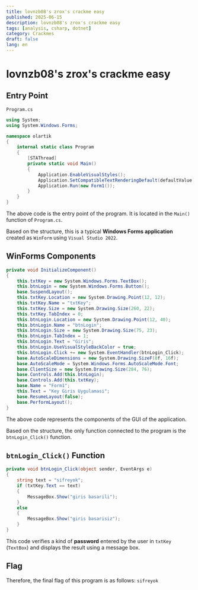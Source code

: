 ```yaml
---
title: lovnzb08's zrox's crackme easy
published: 2025-06-15
description: lovnzb08's zrox's crackme easy
tags: [analysis, csharp, dotnet]
category: Crackmes
draft: false
lang: en
---
```


# lovnzb08's zrox's crackme easy

## Entry Point
`Program.cs`
```csharp
using System;
using System.Windows.Forms;

namespace olartik
{
	internal static class Program
	{
		[STAThread]
		private static void Main()
		{
			Application.EnableVisualStyles();
			Application.SetCompatibleTextRenderingDefault(defaultValue: false);
			Application.Run(new Form1());
		}
	}
}
```

The above code is the entry point of the program. It is located in the `Main()` function of `Program.cs`.

Based on the structure, this is a typical **Windows Forms application** created as `WinForm` using `Visual Studio 2022`.

## WinForms Components
```csharp
private void InitializeComponent()
{
    this.txtKey = new System.Windows.Forms.TextBox();
    this.btnLogin = new System.Windows.Forms.Button();
    base.SuspendLayout();
    this.txtKey.Location = new System.Drawing.Point(12, 12);
    this.txtKey.Name = "txtKey";
    this.txtKey.Size = new System.Drawing.Size(260, 22);
    this.txtKey.TabIndex = 0;
    this.btnLogin.Location = new System.Drawing.Point(12, 40);
    this.btnLogin.Name = "btnLogin";
    this.btnLogin.Size = new System.Drawing.Size(75, 23);
    this.btnLogin.TabIndex = 1;
    this.btnLogin.Text = "Giris";
    this.btnLogin.UseVisualStyleBackColor = true;
    this.btnLogin.Click += new System.EventHandler(btnLogin_Click);
    base.AutoScaleDimensions = new System.Drawing.SizeF(8f, 16f);
    base.AutoScaleMode = System.Windows.Forms.AutoScaleMode.Font;
    base.ClientSize = new System.Drawing.Size(284, 76);
    base.Controls.Add(this.btnLogin);
    base.Controls.Add(this.txtKey);
    base.Name = "Form1";
    this.Text = "Key Giris Uygulamasi";
    base.ResumeLayout(false);
    base.PerformLayout();
}
```

The above code represents the components of the GUI of the application.

Based on the structure, the only function connected to the program is the `btnLogin_Click()` function.

## `btnLogin_Click()` Function
```csharp
private void btnLogin_Click(object sender, EventArgs e)
{
    string text = "sifreyok";
    if (txtKey.Text == text)
    {
        MessageBox.Show("giris basarili");
    }
    else
    {
        MessageBox.Show("giris basarisiz");
    }
}
```

This code verifies a kind of **password** entered by the user in `txtKey` (`TextBox`) and displays the result using a message box.

## Flag
Therefore, the final flag of this program is as follows: `sifreyok`